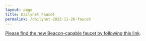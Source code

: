 ```yaml
---
layout: page
title: Dailynet Faucet
permalink: /dailynet-2022-11-26-faucet
---
```


[Please find the new Beacon-capable faucet by following this link](https://faucet.dailynet-2022-11-26.teztnets.xyz).
